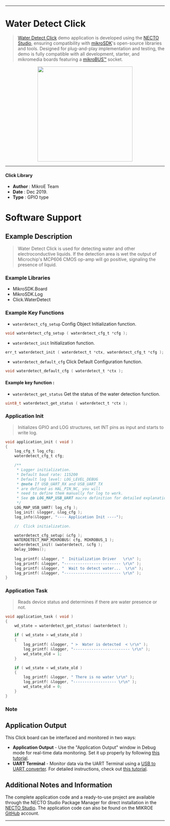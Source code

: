 
---
# Water Detect Click

> [Water Detect Click](https://www.mikroe.com/?pid_product=MIKROE-2786) demo application is developed using
the [NECTO Studio](https://www.mikroe.com/necto), ensuring compatibility with [mikroSDK](https://www.mikroe.com/mikrosdk)'s
open-source libraries and tools. Designed for plug-and-play implementation and testing, the demo is fully compatible with
all development, starter, and mikromedia boards featuring a [mikroBUS&trade;](https://www.mikroe.com/mikrobus) socket.

<p align="center">
  <img src="https://www.mikroe.com/?pid_product=MIKROE-2786&image=1" height=300px>
</p>

---

#### Click Library

- **Author**        : MikroE Team
- **Date**          : Dec 2019.
- **Type**          : GPIO type

# Software Support

## Example Description

> Water Detect Click is used for detecting water and other electroconductive liquids. If the detection area is wet the output of Microchip's MCP606 CMOS op-amp will go positive, signaling the presence of liquid.

### Example Libraries

- MikroSDK.Board
- MikroSDK.Log
- Click.WaterDetect

### Example Key Functions

- `waterdetect_cfg_setup` Config Object Initialization function. 
```c
void waterdetect_cfg_setup ( waterdetect_cfg_t *cfg );
``` 
 
- `waterdetect_init` Initialization function. 
```c
err_t waterdetect_init ( waterdetect_t *ctx, waterdetect_cfg_t *cfg );
```

- `waterdetect_default_cfg` Click Default Configuration function. 
```c
void waterdetect_default_cfg ( waterdetect_t *ctx );
```

#### Example key function :

- `waterdetect_get_status` Get the status of the water detection function. 
```c
uint8_t waterdetect_get_status ( waterdetect_t *ctx );
```

### Application Init

> Initializes GPIO and LOG structures, set INT pins as input and starts to write log.

```c
void application_init ( void )
{
    log_cfg_t log_cfg;
    waterdetect_cfg_t cfg;

    /** 
     * Logger initialization.
     * Default baud rate: 115200
     * Default log level: LOG_LEVEL_DEBUG
     * @note If USB_UART_RX and USB_UART_TX 
     * are defined as HAL_PIN_NC, you will 
     * need to define them manually for log to work. 
     * See @b LOG_MAP_USB_UART macro definition for detailed explanation.
     */
    LOG_MAP_USB_UART( log_cfg );
    log_init( &logger, &log_cfg );
    log_info(&logger, "---- Application Init ----");

    //  Click initialization.

    waterdetect_cfg_setup( &cfg );
    WATERDETECT_MAP_MIKROBUS( cfg, MIKROBUS_1 );
    waterdetect_init( &waterdetect, &cfg );
    Delay_100ms();
    
    log_printf( &logger, "  Initialization Driver   \r\n" );
    log_printf( &logger, "------------------------- \r\n" );
    log_printf( &logger, "  Wait to detect water...  \r\n" );
    log_printf( &logger, "------------------------- \r\n" );
}
```

### Application Task

> Reads device status and determines if there are water presence or not.

```c
void application_task ( void )
{
    wd_state = waterdetect_get_status( &waterdetect );

    if ( wd_state > wd_state_old )
    {
        log_printf( &logger, " >  Water is detected  < \r\n" );
        log_printf( &logger, "------------------------- \r\n" );
        wd_state_old = 1;
    }

    if ( wd_state < wd_state_old )
    {
        log_printf( &logger, " There is no water \r\n" );
        log_printf( &logger, "------------------- \r\n" );
        wd_state_old = 0;
    }
}
```

### Note

## Application Output

This Click board can be interfaced and monitored in two ways:
- **Application Output** - Use the "Application Output" window in Debug mode for real-time data monitoring.
Set it up properly by following [this tutorial](https://www.youtube.com/watch?v=ta5yyk1Woy4).
- **UART Terminal** - Monitor data via the UART Terminal using
a [USB to UART converter](https://www.mikroe.com/click/interface/usb?interface*=uart,uart). For detailed instructions,
check out [this tutorial](https://help.mikroe.com/necto/v2/Getting%20Started/Tools/UARTTerminalTool).

## Additional Notes and Information

The complete application code and a ready-to-use project are available through the NECTO Studio Package Manager for 
direct installation in the [NECTO Studio](https://www.mikroe.com/necto). The application code can also be found on
the MIKROE [GitHub](https://github.com/MikroElektronika/mikrosdk_click_v2) account.

---
